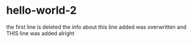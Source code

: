 # hello-world-2
the first line is deleted
the info about this line added was overwritten
and THIS line was added
alright
